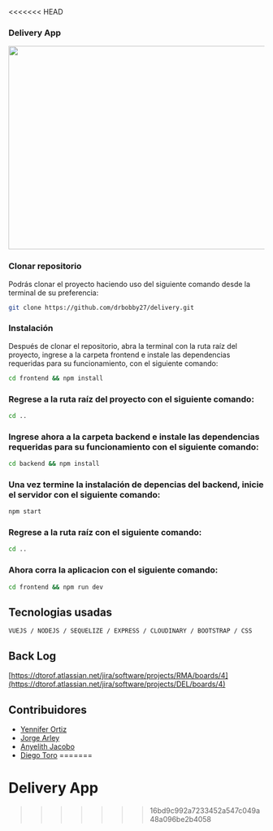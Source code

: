 <<<<<<< HEAD
### Delivery App
<div align="center">
  <img width="600" height="400"  src="https://res.cloudinary.com/jorge-tarifa/image/upload/v1665118200/carrito-market-mix/Magna_hoka4e.jpg"/>
</div>


### Clonar repositorio
Podrás clonar el proyecto haciendo uso del siguiente comando desde la terminal de su preferencia:  

```bash
git clone https://github.com/drbobby27/delivery.git
```
### Instalación
Después de clonar el repositorio, abra la terminal con la ruta raíz del proyecto, ingrese a la carpeta frontend e instale las dependencias requeridas para su funcionamiento, con el siguiente comando: 

```bash
cd frontend && npm install
```

### Regrese a la ruta raíz del proyecto  con el siguiente comando: 

```bash
cd ..
```
### Ingrese ahora a la carpeta backend e instale las dependencias requeridas para su funcionamiento  con el siguiente comando:

```bash
cd backend && npm install
```

### Una vez termine la instalación de depencias del backend, inicie el servidor con el siguiente comando:

```bash
npm start
```
### Regrese a la ruta raíz con el siguiente comando:  

```bash
cd ..
```
### Ahora corra la aplicacion con el siguiente comando:  

```bash
cd frontend && npm run dev
```

## Tecnologias usadas
`VUEJS / NODEJS / SEQUELIZE / EXPRESS / CLOUDINARY / BOOTSTRAP / CSS`

## Back Log
[https://dtorof.atlassian.net/jira/software/projects/RMA/boards/4](https://dtorof.atlassian.net/jira/software/projects/DEL/boards/4)

## Contribuidores
*  [Yennifer Ortiz](https://github.com/yortizher)
*  [Jorge Arley](https://github.com/drbobby27)
*  [Anyelith Jacobo](https://github.com/anyelithj)
*  [Diego Toro](https://github.com/Dtorof)
=======
# Delivery App

>>>>>>> 16bd9c992a7233452a547c049a48a096be2b4058
